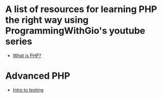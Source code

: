 # A list of resources for learning PHP the right way using ProgrammingWithGio's youtube series

- [What is PHP?](https://www.youtube.com/watch?v=sVbEyFZKgqk)

# Advanced PHP

- [Intro to testing]([https://www.youtube.com/watch?v=sVbEyFZKgqk](https://www.youtube.com/watch?v=hTACGV_LdqE)https://www.youtube.com/watch?v=hTACGV_LdqE)


